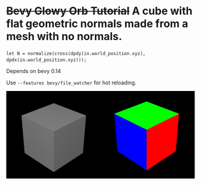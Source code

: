 # ~~Bevy Glowy Orb Tutorial~~ A cube with flat geometric normals made from a mesh with no normals.

`let N = normalize(cross(dpdy(in.world_position.xyz), dpdx(in.world_position.xyz)));`

Depends on bevy 0.14

Use `--features bevy/file_watcher` for hot reloading.

![demo](demo.jpg)
